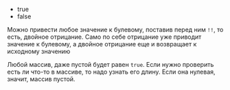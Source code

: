 - true
- false

Можно привести любое значение к булевому, поставив перед ним `!!`, то есть, двойное отрицание. Само по себе отрицание уже приводит значение к булевому, а двойное отрицание еще и возвращает к исходному значению

Любой массив, даже пустой будет равен `true`. Если нужно проверить есть ли что-то в массиве, то надо узнать его длину. Если она нулевая, значит, массив пустой.

